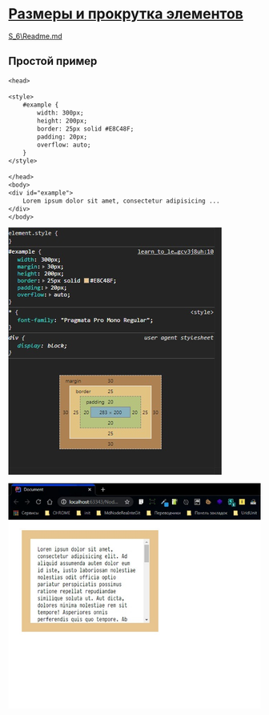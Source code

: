# [Размеры и прокрутка элементов](https://learn.javascript.ru/size-and-scroll)

<a href="E:\Node_projects\Node_Way\Education\Education_Store\S_6\Readme.md">S_6\Readme.md</a>

## Простой пример

    <head>

    <style>
        #example {
            width: 300px;
            height: 200px;
            border: 25px solid #E8C48F;
            padding: 20px;
            overflow: auto;
        }
    </style>

    </head>
    <body>
    <div id="example">
        Lorem ipsum dolor sit amet, consectetur adipisicing ...
    </div>
    </body>

![](_src/1_style.jpg)

![](_src/1_view.jpg)